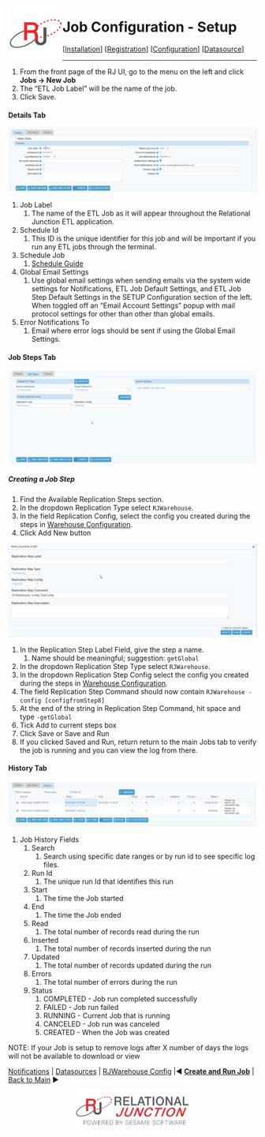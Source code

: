  <a href="http://www.sesamesoftware.com"><img align=left src="../images/RJOrbit110x110.png"></img></a>

#  Job Configuration - Setup

[[Installation](installguide.md)] [[Registration](RegistrationGuide.md)] [[Configuration](configurationGuide.md)] [[Datasource](DatasourceGuide.md)]

---

1. From the front page of the RJ UI, go to the menu on the left and click **Jobs &rarr; New Job**
2. The “ETL Job Label” will be the name of the job.
3. Click Save.

#### Details Tab

![Details Tab](../images/jobsteps2.png)
1. Job Label
   1. The name of the ETL Job as it will appear throughout the Relational Junction ETL application.
2. Schedule Id
   1. This ID is the unique identifier for this job and will be important if you run any ETL jobs through the terminal.
3. Schedule Job
   1. [Schedule Guide](./Supporting/Schedule.md)
4. Global Email Settings
   1.  Use global email settings when sending emails via the system wide settings for Notifications, ETL Job Default Settings, and ETL Job Step Default Settings in the SETUP Configuration section of the left. When toggled off an “Email Account Settings” popup with mail protocol settings for other than other than global emails.
5. Error Notifications To
   1. Email where error logs should be sent if using the Global Email Settings.

#### Job Steps Tab

![Job Steps Tab](../images/jobsteps3.png)

##### Creating a Job Step

1. Find the Available Replication Steps section.
2. In the dropdown Replication Type select ```RJWarehouse```.
3. In the field Replication Config, select the config you created during the steps in [Warehouse Configuration](rjwarehouseconfig.md).
4. Click Add New button

![Job Steps Tab 2](../images/jobsteps5.png)

1. In the Replication Step Label Field, give the step a name.
   1. Name should be meaningful; suggestion: ```getGlobal```
2. In the dropdown Replication Step Type select ```RJWarehouse```.
3. In the dropdown Replication Step Config select the config you created during the steps in [Warehouse Configuration](rjwarehouseconfig.md).
4. The field Replication Step Command should now contain ```RJWarehouse -config [configfromStep8]```
5. At the end of the string in Replication Step Command, hit space and type ```-getGlobal```
6.  Tick Add to current steps box
7.  Click Save or Save and Run
8.  If you clicked Saved and Run, return return to the main Jobs tab to verify the job is running and you can view the log from there.

#### History Tab

![History Tab](../images/jobsteps4.png)

1. Job History Fields
   1. Search
      1. Search using specific date ranges or by run id to see specific log files.
   2. Run Id
      1. The unique run Id that identifies this run
   3. Start
      1. The time the Job started
   4. End
      1. The time the Job ended 
   5. Read
      1. The total number of records read during the run 
   6. Inserted
      1. The total number of records inserted during the run
   7. Updated
      1. The total number of records updated during the run 
   8. Errors
      1. The total number of errors during the run 
   9.  Status
       1.  COMPLETED - Job run completed successfully
       2.  FAILED - Job run failed 
       3.  RUNNING - Current Job that is running
       4.  CANCELED - Job run was canceled 
       5.  CREATED - When the Job was created

NOTE: If your Job is setup to remove logs after X number of days the logs will not be available to download or view



[Notifications](notification.md) | [Datasources](DatasourceGuide.md) | [RJWarehouse Config](rjwarehouseconfig.md) |&#9664; [**Create and Run Job**](JobSetup.md) | [Back to Main](../README.md) &#9654;


 <p align="center" >  <a href="http://www.sesamesoftware.com"><img align=center src="../images/poweredBy.png" height="80px"></img></a> </p>
